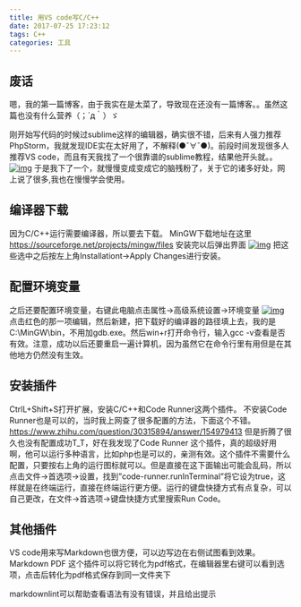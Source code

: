 ```yaml
---
title: 用VS code写C/C++
date: 2017-07-25 17:23:12
tags: C++
categories: 工具
---
```

## 废话

嗯，我的第一篇博客，由于我实在是太菜了，导致现在还没有一篇博客。。虽然这篇也没有什么营养（；´д｀）ゞ

刚开始写代码的时候过sublime这样的编辑器，确实很不错，后来有人强力推荐PhpStorm，我就发现IDE实在太好用了，不解释(●ˇ∀ˇ●)。前段时间发现很多人推荐VS code，而且有天我找了一个很靠谱的sublime教程，结果他开头就。。
[![img](https://liuyuqi21.github.io/images/2.png)](https://liuyuqi21.github.io/images/2.png)
于是我下了一个，就慢慢变成变成它的脑残粉了，关于它的诸多好处，网上说了很多,我也在慢慢学会使用。

## 编译器下载

因为C/C++运行需要编译器，所以要去下载。
MinGW下载地址在这里
https://sourceforge.net/projects/mingw/files
安装完以后弹出界面
[![img](http://upload-images.jianshu.io/upload_images/2419083-3b225e8185a546ac.png?imageMogr2/auto-orient/strip%7CimageView2/2/w/1240)](http://upload-images.jianshu.io/upload_images/2419083-3b225e8185a546ac.png?imageMogr2/auto-orient/strip|imageView2/2/w/1240)
把这些选中之后按左上角Installationt->Apply Changes进行安装。

## 配置环境变量

之后还要配置环境变量，右键此电脑点击属性->高级系统设置->环境变量
[![img](https://liuyuqi21.github.io/images/1.png)](https://liuyuqi21.github.io/images/1.png)点击红色的那一项编辑，然后新建，把下载好的编译器的路径填上去，我的是C:\MinGW\bin，不用加gdb.exe。然后win+r打开命令行，输入gcc -v查看是否有效。注意，成功以后还要重启一遍计算机，因为虽然它在命令行里有用但是在其他地方仍然没有生效。

## 安装插件

CtrlL+Shift+S打开扩展，安装C/C++和Code Runner这两个插件。
不安装Code Runner也是可以的，当时我上网查了很多配置的方法，下面这个不错。
https://www.zhihu.com/question/30315894/answer/154979413
但是折腾了很久也没有配置成功T_T，好在我发现了Code Runner 这个插件，真的超级好用啊，他可以运行多种语言，比如php也是可以的，亲测有效。这个插件不需要什么配置，只要按右上角的运行图标就可以。但是直接在这下面输出可能会乱码，所以点击文件->首选项->设置，找到”code-runner.runInTerminal”将它设为true，这样就是在终端运行，直接在终端运行更方便。运行的键盘快捷方式有点复杂，可以自己更改，在文件->首选项->键盘快捷方式里搜索Run Code。

## 其他插件

VS code用来写Markdown也很方便，可以边写边在右侧试图看到效果。
Markdown PDF 这个插件可以将它转化为pdf格式，在编辑器里右键可以看到选项，点击后转化为pdf格式保存到同一文件夹下

markdownlint可以帮助查看语法有没有错误，并且给出提示